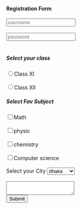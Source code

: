 <!DOCTYPE HTML>
<html lang="en" dir="ltr">
   <head>
     <meta charset="utf-8">
   <title></title>
</head>
  <body>
    <h4>Registration Form</h4>
    <form action="/action.php">
      <input type="text" placeholder="username">
        <br><br>
          <input type="password" placeholder="password">
            <br><br>
              <h5>Select your class</h5>
             <label for="101">
             <input type="radio" name="class" value="class XI" id="101">Class XI
          </label>
       <br><br>
     <label for="102">
   <input type="radio" name="class" value="class XII" id="102">Class XII
</label>
<h5>Select Fav Subject</h5>
  <label for="math">
   <input type="checkbox" name="subject" value="math" id="101">Math
     </label>
     <br><br>
       <label for="phy">
        <input type="checkbox" name="subject" value="phy" id="102">physic
         </label>
         <br><br>
            <label for="chem">
           <input type="checkbox" name="subject" value="chem" id="103">chemistry
         </label>
         <br><br>
        <label for="CS">
       <input type="checkbox" name="subject" value="CS" id="104">Computer science
     </label>
<br><br>
Select your City
     <select name="City">
       <option value="Dhaka">dhaka</option>
       <option value="Raj">Rajshahi</option>
       <option value="chapai">chapai</option>
       <option value="josor">josor</option>
       <option value="khulna">khulna</option>
     </select>
     <br><br>
     <textarea name="Feedback" id="101" placeholder="Please give your valuable Feedback here" rows="2">
     </textarea>
     <br>
     <input type="Submit" value="Submit">
    </form>
  </body>
</HTML>
